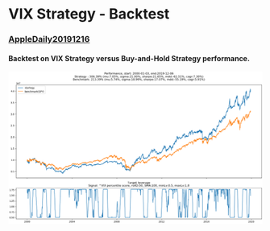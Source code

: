 # VIX Strategy - Backtest
### [AppleDaily20191216](https://hk.appledaily.com/finance/20191216/ZWXTZK3HNCT4B3HQUA6K7XKVAI/)

#### Backtest on VIX Strategy versus Buy-and-Hold Strategy performance.

![VIX Strategy - Backtest](https://github.com/quantumsnowball/AppleDaily20191216/blob/master/figure.png "VIX Strategy - Backtest")
